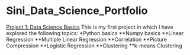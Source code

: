 # Sini_Data_Science_Portfolio
[Project 1: Data Science Basics](https://github.com/sinishibu/IntroToDataScience/blob/master/DataScienceBasics.ipynb)
This is my first project in which I have explored the following topics:
*Python basics
**Numpy basics
**Linear Regression
**Multiple Linear Regression
**Correlation
**Picture Compression
**Logistic Regression
**Clustering
**k-means Clustering
